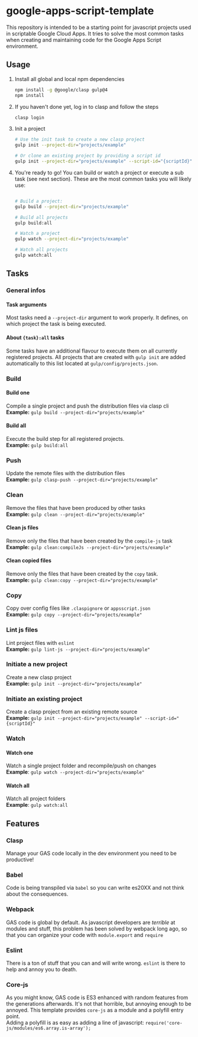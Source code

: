 # google-apps-script-template
This repository is intended to be a starting point for javascript projects used in scriptable Google Cloud Apps.
It tries to solve the most common tasks when creating and maintaining code for the Google Apps Script environment.


## Usage

1. Install all global and local npm dependencies 
   ```bash
   npm install -g @google/clasp gulp@4
   npm install
   ```

1. If you haven't done yet, log in to clasp and follow the steps
   ```bash
   clasp login
   ```

1. Init a project
   ```bash
   # Use the init task to create a new clasp project
   gulp init --project-dir="projects/example"

   # Or clone an existing project by providing a script id
   gulp init --project-dir="projects/example" --script-id="{scriptId}"

1. You're ready to go! You can build or watch a project or execute a sub task (see next section).
   These are the most common tasks you will likely use: 
   ```bash
   
   # Build a project:
   gulp build --project-dir="projects/example"

   # Build all projects
   gulp build:all
   
   # Watch a project
   gulp watch --project-dir="projects/example"

   # Watch all projects
   gulp watch:all
   ```


## Tasks

### General infos

#### Task arguments
Most tasks need a `--project-dir` argument to work properly. It defines, on which project the task is being executed.

#### About `{task}:all` tasks
Some tasks have an additional flavour to execute them on all currently registered projects.
All projects that are created with `gulp init` are added automatically to this list located at 
`gulp/config/projects.json`.

### Build

#### Build one
Compile a single project and push the distribution files via clasp cli
<br>
**Example:** `gulp build --project-dir="projects/example"`

#### Build all 
Execute the build step for all registered projects.
<br>
**Example:** `gulp build:all` 

### Push
Update the remote files with the distribution files
<br>
**Example:** `gulp clasp-push --project-dir="projects/example"`

### Clean
Remove the files that have been produced by other tasks
<br>
**Example:** `gulp clean --project-dir="projects/example"`

#### Clean js files
Remove only the files that have been created by the `compile-js` task
<br>
**Example:** `gulp clean:compileJs --project-dir="projects/example"`

#### Clean copied files
Remove only the files that have been created by the `copy` task.
<br>
**Example:** `gulp clean:copy --project-dir="projects/example"` 

### Copy
Copy over config files like `.claspignore` or `appsscript.json`
<br>
**Example:** `gulp copy --project-dir="projects/example"`

### Lint js files
Lint project files with `eslint`
<br>
**Example:** `gulp lint-js --project-dir="projects/example"`

### Initiate a new project
Create a new clasp project
<br>
**Example:** `gulp init --project-dir="projects/example"`

### Initiate an existing project
Create a clasp project from an existing remote source
<br>
**Example:** `gulp init --project-dir="projects/example" --script-id="{scriptId}"`

### Watch

#### Watch one
Watch a single project folder and recompile/push on changes
<br>
**Example**: `gulp watch --project-dir="projects/example"`

#### Watch all
Watch all project folders
<br>
**Example**: `gulp watch:all`


## Features

### Clasp
Manage your GAS code locally in the dev environment you need to be productive!

### Babel
Code is being transpiled via `babel` so you can write es20XX and not think about the consequences.

### Webpack
GAS code is global by default. As javascript developers are *terrible* at modules and stuff, 
this problem has been solved by webpack long ago, so that you can organize your code with `module.export` and `require` 

### Eslint
There is a ton of stuff that you can and will write wrong. `eslint` is there to help and annoy you to death.

### Core-js
As you might know, GAS code is ES3 enhanced with random features from the generations afterwards. 
It's not that horrible, but annoying enough to be annoyed. 
This template provides `core-js` as a module and a polyfill entry point. 
<br>
Adding a polyfill is as easy as adding a line of javascript: `require('core-js/modules/es6.array.is-array');`
